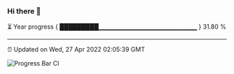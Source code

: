 ### Hi there 👋

⏳ Year progress { █████████▁▁▁▁▁▁▁▁▁▁▁▁▁▁▁▁▁▁▁▁▁ } 31.80 %

---

⏰ Updated on Wed, 27 Apr 2022 02:05:39 GMT

![Progress Bar CI](https://github.com/ZhaoGui/ZhaoGui/workflows/Progress%20Bar%20CI/badge.svg)
